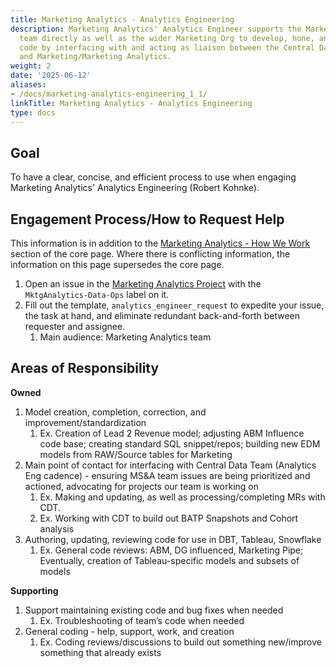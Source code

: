 ```yaml
---
title: Marketing Analytics - Analytics Engineering
description: Marketing Analytics' Analytics Engineer supports the Marketing Analytics
  team directly as well as the wider Marketing Org to develop, hone, and refine SQL
  code by interfacing with and acting as liaison between the Central Data Team (CDT)
  and Marketing/Marketing Analytics.
weight: 2
date: '2025-06-12'
aliases:
- /docs/marketing-analytics-engineering_1_1/
linkTitle: Marketing Analytics - Analytics Engineering
type: docs
---
```


<link rel="stylesheet" type="text/css" href="/stylesheets/biztech.css" />

## <i id="biz-tech-icons" class="far fa-newspaper"></i>Goal

To have a clear, concise, and efficient process to use when engaging Marketing Analytics' Analytics Engineering (Robert Kohnke).

## <i id="biz-tech-icons" class="far fa-paper-plane"></i>Engagement Process/How to Request Help

This information is in addition to the [Marketing Analytics - How We Work](_index) section of the core page. Where there is conflicting information, the information on this page supersedes the core page.

1. Open an issue in the [Marketing Analytics Project](https://gitlab.com/gitlab-com/marketing/marketing-strategy-performance/-/issues/new) with the `MktgAnalytics-Data-Ops` label on it.
1. Fill out the template, `analytics_engineer_request` to expedite your issue, the task at hand, and eliminate redundant back-and-forth between requester and assignee.
   1. Main audience: Marketing Analytics team

## <i id="biz-tech-icons" class="fas fa-tasks"></i>Areas of Responsibility

**Owned**

1. Model creation, completion, correction, and improvement/standardization
   1. Ex. Creation of Lead 2 Revenue model; adjusting ABM Influence code base; creating standard SQL snippet/repos; building new EDM models from RAW/Source tables for Marketing
1. Main point of contact for interfacing with Central Data Team (Analytics Eng cadence) - ensuring MS&A team issues are being prioritized and actioned, advocating for projects our team is working on
   1. Ex. Making and updating, as well as processing/completing MRs with CDT.
   1. Ex. Working with CDT to build out BATP Snapshots and Cohort analysis
1. Authoring, updating, reviewing code for use in DBT, Tableau, Snowflake
   1. Ex. General code reviews: ABM, DG influenced, Marketing Pipe; Eventually, creation of Tableau-specific models and subsets of models

**Supporting**

1. Support maintaining existing code and bug fixes when needed
   1. Ex. Troubleshooting of team’s code when needed
1. General coding - help, support, work, and creation
   1. Ex. Coding reviews/discussions to build out something new/improve something that already exists
